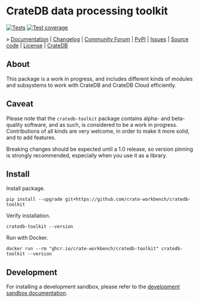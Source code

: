 # CrateDB data processing toolkit

[![Tests](https://github.com/crate-workbench/cratedb-toolkit/actions/workflows/main.yml/badge.svg)](https://github.com/crate-workbench/cratedb-toolkit/actions/workflows/main.yml)
[![Test coverage](https://img.shields.io/codecov/c/gh/crate-workbench/cratedb-toolkit.svg)](https://codecov.io/gh/crate-workbench/cratedb-toolkit/)

» [Documentation]
| [Changelog]
| [Community Forum]
| [PyPI]
| [Issues]
| [Source code]
| [License]
| [CrateDB]


## About

This package is a work in progress, and includes different kinds of modules and
subsystems to work with CrateDB and CrateDB Cloud efficiently.


## Caveat

Please note that the `cratedb-toolkit` package contains alpha- and beta-quality
software, and as such, is considered to be a work in progress. Contributions of
all kinds are very welcome, in order to make it more solid, and to add features.

Breaking changes should be expected until a 1.0 release, so version pinning is
strongly recommended, especially when you use it as a library.


## Install

Install package.
```shell
pip install --upgrade git+https://github.com/crate-workbench/cratedb-toolkit
```

Verify installation.
```shell
cratedb-toolkit --version
```

Run with Docker.
```shell
docker run --rm "ghcr.io/crate-workbench/cratedb-toolkit" cratedb-toolkit --version
```


## Development

For installing a development sandbox, please refer to the [development sandbox
documentation](./doc/sandbox.md).


[Changelog]: https://github.com/crate-workbench/cratedb-toolkit/blob/main/CHANGES.md
[Community Forum]: https://community.crate.io/
[CrateDB]: https://crate.io/products/cratedb
[CrateDB Cloud]: https://console.cratedb.cloud/
[Documentation]: https://cratedb-toolkit.readthedocs.io/
[Issues]: https://github.com/crate-workbench/cratedb-toolkit/issues
[License]: https://github.com/crate-workbench/cratedb-toolkit/blob/main/LICENSE
[PyPI]: https://pypi.org/project/cratedb-toolkit/
[Source code]: https://github.com/crate-workbench/cratedb-toolkit
